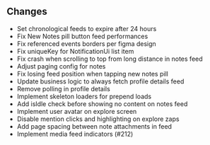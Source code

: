 ## Changes
- Set chronological feeds to expire after 24 hours
- Fix New Notes pill button feed performances
- Fix referenced events borders per figma design
- Fix uniqueKey for NotificationUi list item
- Fix crash when scrolling to top from long distance in notes feed
- Adjust paging config for notes
- Fix losing feed position when tapping new notes pill
- Update business logic to always fetch profile details feed
- Remove polling in profile details
- Implement skeleton loaders for prepend loads
- Add isIdle check before showing no content on notes feed
- Implement user avatar on explore screen
- Disable mention clicks and highlighting on explore zaps
- Add page spacing between note attachments in feed
- Implement media feed indicators (#212)